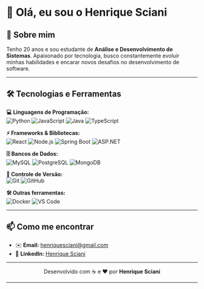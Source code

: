 # 👋 Olá, eu sou o Henrique Sciani

## 🚀 Sobre mim

Tenho 20 anos e sou estudante de **Análise e Desenvolvimento de Sistemas**.
Apaixonado por tecnologia, busco constantemente evoluir minhas habilidades e encarar novos desafios no desenvolvimento de software.

---

## 🛠️ Tecnologias e Ferramentas  

**💻 Linguagens de Programação:**  
![Python](https://img.shields.io/badge/Python-3776AB?style=for-the-badge&logo=python&logoColor=white) ![JavaScript](https://img.shields.io/badge/JavaScript-F7DF1E?style=for-the-badge&logo=javascript&logoColor=black) ![Java](https://img.shields.io/badge/Java-ED8B00?style=for-the-badge&logo=java&logoColor=white)  ![TypeScript](https://img.shields.io/badge/TypeScript-3178C6?style=for-the-badge&logo=typescript&logoColor=white)

**⚡ Frameworks & Bibliotecas:**  
![React](https://img.shields.io/badge/React-20232A?style=for-the-badge&logo=react&logoColor=61DAFB) ![Node.js](https://img.shields.io/badge/Node.js-43853D?style=for-the-badge&logo=node-dot-js&logoColor=white) ![Spring Boot](https://img.shields.io/badge/Spring%20Boot-6DB33F?style=for-the-badge&logo=springboot&logoColor=white) ![ASP.NET](https://img.shields.io/badge/ASP.NET-512BD4?style=for-the-badge&logo=dotnet&logoColor=white)  

**🗄️ Bancos de Dados:**  
![MySQL](https://img.shields.io/badge/MySQL-005C84?style=for-the-badge&logo=mysql&logoColor=white) ![PostgreSQL](https://img.shields.io/badge/PostgreSQL-316192?style=for-the-badge&logo=postgresql&logoColor=white) ![MongoDB](https://img.shields.io/badge/MongoDB-4EA94B?style=for-the-badge&logo=mongodb&logoColor=white)  

**📂 Controle de Versão:**  
![Git](https://img.shields.io/badge/Git-F05032?style=for-the-badge&logo=git&logoColor=white) ![GitHub](https://img.shields.io/badge/GitHub-181717?style=for-the-badge&logo=github&logoColor=white)  

**🛠️ Outras ferramentas:**  
![Docker](https://img.shields.io/badge/Docker-2496ED?style=for-the-badge&logo=docker&logoColor=white) ![VS Code](https://img.shields.io/badge/VS%20Code-0078D4?style=for-the-badge&logo=visual-studio-code&logoColor=white)  

---

## 📫 Como me encontrar

* ✉️ **Email:** [henriquesciani@gmail.com](mailto:henriquesciani@gmail.com)
* 💼 **LinkedIn:** [Henrique Sciani](https://www.linkedin.com/in/henrique-sciani-200350281/)

---

<p align="center">
  Desenvolvido com ☕ e ❤️ por <b>Henrique Sciani</b>
</p>

---
